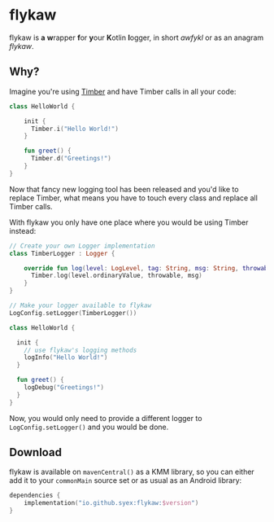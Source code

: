 # flykaw

flykaw is **a** **w**rapper **f**or **y**our **K**otlin **l**ogger, in short *awfykl* or as an anagram _flykaw_.

## Why?
Imagine you're using [Timber](https://github.com/JakeWharton/timber) and have Timber calls in all your code:

```kotlin
class HelloWorld {

    init {
      Timber.i("Hello World!")
    }

    fun greet() {
      Timber.d("Greetings!")
    }
}
```

Now that fancy new logging tool has been released and you'd like to replace Timber, what means you have to touch every class and replace all Timber calls.

With flykaw you only have one place where you would be using Timber instead:

```kotlin
// Create your own Logger implementation
class TimberLogger : Logger {

    override fun log(level: LogLevel, tag: String, msg: String, throwable: Throwable?) {
      Timber.log(level.ordinaryValue, throwable, msg)
    }
}

// Make your logger available to flykaw
LogConfig.setLogger(TimberLogger())

class HelloWorld {

  init {
    // use flykaw's logging methods
    logInfo("Hello World!")
  }

  fun greet() {
    logDebug("Greetings!")
  }
}
```

Now, you would only need to provide a different logger to `LogConfig.setLogger()` and you would be done.

## Download
flykaw is available on `mavenCentral()` as a KMM library, so you can either add it to your `commonMain` source set or as usual as an Android library:

```kotlin
dependencies {
    implementation("io.github.syex:flykaw:$version")
}
```